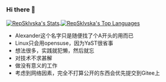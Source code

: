 ### Hi there 👋

<a align="center" href="https://github.com/RepSklvska">
<img align="center" alt="RepSklvska's Stats" src="https://github-readme-stats.vercel.app/api?username=RepSklvska&show_icons=true&hide_border=true&count_private=true" />
<img align="center" alt="RepSklvska's Top Languages" src="https://github-readme-stats.vercel.app/api/top-langs/?username=RepSklvska&show_icons=true&hide_border=true&layout=compact" />
</a>

- Alexander这个名字只是随便找了个A开头的用而已
- Linux只会用opensuse，因为YaST很省事
- 想法很多，实践就犯懒，然后就忘
- 对技术不求甚解
- 做没有意义的工作
- 考虑到网络因素，完全不打算公开的东西会优先提交到Gitee上

<!--
**RepSklvska/RepSklvska** is a ✨ _special_ ✨ repository because its `README.md` (this file) appears on your GitHub profile.

Here are some ideas to get you started:

- 🔭 I’m currently working on ...
- 🌱 I’m currently learning ...
- 👯 I’m looking to collaborate on ...
- 🤔 I’m looking for help with ...
- 💬 Ask me about ...
- 📫 How to reach me: ...
- 😄 Pronouns: ...
- ⚡ Fun fact: ...
-->
